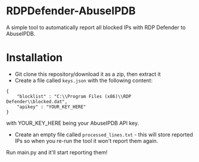 # RDPDefender-AbuseIPDB
A simple tool to automatically report all blocked IPs with RDP Defender to AbuseIPDB.

# Installation
- Git clone this repository/download it as a zip, then extract it
- Create a file called `keys.json` with the following content:

```
{
    "blocklist" : "C:\\Program Files (x86)\\RDP Defender\\blocked.dat",
    "apikey" : "YOUR_KEY_HERE"
}
```

with YOUR_KEY_HERE being your AbuseIPDB API key.

- Create an empty file called `processed_lines.txt` - this will store reported IPs so when you re-run the tool it won't report them again.

Run main.py and it'll start reporting them!
